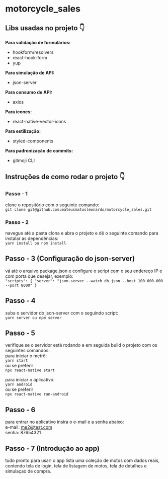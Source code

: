# motorcycle_sales
## Libs usadas no projeto 👇
**Para validação de formulários:**
<br>
- hookform/resolvers
- react-hook-form
- yup

**Para simulação de API:**
- json-server

**Para consumo de API:**
- axios

**Para ícones:**
- react-native-vector-icons

**Para estilização:**
- styled-components

**Para padronização de commits:**
- gitmoji CLI

## Instruções de como rodar o projeto 👇
### Passo - 1
clone o repositório com o seguinte comando:
<br>
`git clone git@github.com:mateusmatosleonardo/motorcycle_sales.git`
### Passo - 2
navegue até a pasta clona e abra o projeto e dê o seguinte comando para instalar as dependências:
<br>
`yarn install ou npm install`
## Passo - 3 (Configuração do json-server)
vá até o arquivo package.json e configure o script com o seu endereço IP e com porta que desejar, exemplo:
<br>
`
"scripts": {
    "server": "json-server --watch db.json --host 100.000.000 --port 8000"
  }
`
## Passo - 4 
suba o servidor do json-server com o seguindo script:
<br>
`yarn server ou npm server`
 
 ## Passo - 5
 verifique se o servidor está rodando e em seguida build o projeto com os seguintes comandos:
 <br>
 para iniciar o metrô:
 <br>
 `yarn start`
 <br>
 ou se preferir
 <br>
 `npx react-native start`
 
 para iniciar o aplicativo:
 <br>
 `yarn android`
 <br>
 ou se preferir
 <br>
 `npx react-native run-android`
 
 ## Passo - 6
 para entrar no aplicativo insira o e-mail e a senha abaixo:
 <br>
 e-mail: me2@test.com
 <br>
 senha: 87654321

## Passo - 7 (Introdução ao app)
tudo pronto para usar! o app lista uma coleção de motos com dados reais, contendo tela de login, tela de listagem de motos, tela de detalhes e simulaçao de compra.
